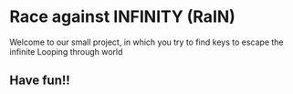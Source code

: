 # Race against INFINITY (RaIN)

Welcome to our small project, in which you try to find keys
to escape the infinite Looping through world

## Have fun!!
